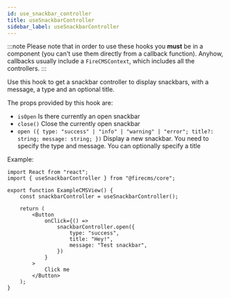 ```yaml
---
id: use_snackbar_controller
title: useSnackbarController
sidebar_label: useSnackbarController
---
```


:::note
Please note that in order to use these hooks you **must** be in
a component (you can't use them directly from a callback function).
Anyhow, callbacks usually include a `FireCMSContext`, which includes all
the controllers.
:::

Use this hook to get a snackbar controller to display snackbars, with a message,
a type and an optional title.

The props provided by this hook are:

- `isOpen` Is there currently an open snackbar
- `close()` Close the currently open snackbar
- `open ({ type: "success" | "info" | "warning" | "error"; title?: string; message: string; })`
  Display a new snackbar. You need to specify the type and message. You can
  optionally specify a title

Example:

```tsx
import React from "react";
import { useSnackbarController } from "@firecms/core";

export function ExampleCMSView() {
    const snackbarController = useSnackbarController();

    return (
        <Button
            onClick={() =>
                snackbarController.open({
                    type: "success",
                    title: "Hey!",
                    message: "Test snackbar",
                })
            }
        >
            Click me
        </Button>
    );
}
```
